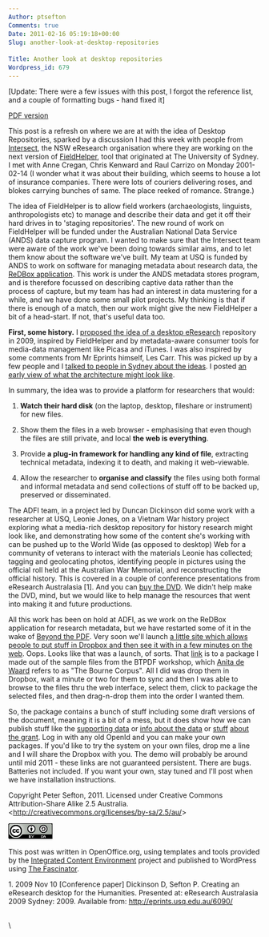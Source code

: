 ```yaml
---
Author: ptsefton
Comments: true
Date: 2011-02-16 05:19:18+00:00
Slug: another-look-at-desktop-repositories

Title: Another look at desktop repositories
Wordpress_id: 679
---
```


<div>

[Update: There were a few issues with this post, I forgot the reference
list, and a couple of formatting bugs - hand fixed it]

<div class="rendition-links">

<span class="pdf-rendition-link">[PDF
version](/wp-content/uploads/2011/02/desktop-repos-again.pdf.pdf "View the printable version of this page")</span>

</div>

<div class="body">

<div>

This post is a refresh on where we are at with the idea of Desktop
Repositories, sparked by a discussion I had this week with people from
[Intersect](http://www.intersect.org.au/), the NSW eResearch
organisation where they are working on the next version of
[FieldHelper](http://acl.arts.usyd.edu.au/index.php?option=com_content&task=view&id=178&Itemid=211),
tool that originated at The University of Sydney. I met with Anne
Cregan, Chris Kenward and Raul Carrizo on Monday 2001-02-14 (I wonder
what it was about their building, which seems to house a lot of
insurance companies. There were lots of couriers delivering roses, and
blokes carrying bunches of same. The place reeked of romance. Strange.)

The idea of FieldHelper is to allow field workers (archaeologists,
linguists, anthropologists etc) to manage and describe their data and
get it off their hard drives in to 'staging repositories'. The new round
of work on FieldHelper will be funded under the Australian National Data
Service (ANDS) data capture program. I wanted to make sure that the
Intersect team were aware of the work we've been doing towards similar
aims, and to let them know about the software we've built. My team at
USQ is funded by ANDS to work on software for managing metadata about
research data, the [ReDBox
application](https://fascinator.usq.edu.au/trac/wiki/Projects/ReDBox).
This work is under the ANDS metadata stores program, and is therefore
focussed on describing captive data rather than the process of capture,
but my team has had an interest in data mustering for a while, and we
have done some small pilot projects. My thinking is that if there is
enough of a match, then our work might give the new FieldHelper a bit of
a head-start. If not, that's useful data too.

**First, some history.** I [proposed the idea of a desktop
eResearch](http://ptsefton.com/2009/03/05/desktop-eresearch-revolution.htm)
repository in 2009, inspired by FieldHelper and by metadata-aware
consumer tools for media-data management like Picasa and iTunes. I was
also inspired by some comments from Mr Eprints himself, Les Carr. This
was picked up by a few people and I [talked to people in Sydney about
the
ideas](http://ptsefton.com/2009/03/31/trip-report-intersect-and-university-of-sydney.htm).
I posted [an early view of what the architecture might look
like](http://ptsefton.com/2009/06/12/desktop-repositories-smashing-up-powerpoint.htm).

In summary, the idea was to provide a platform for researchers that
would:

1.  **Watch their hard disk** (on the laptop, desktop, fileshare or
    instrument) for new files.

2.  Show them the files in a web browser - emphasising that even though
    the files are still private, and local **the web is everything**.

3.  Provide **a plug-in framework for handling any kind of file**,
    extracting technical metadata, indexing it to death, and making it
    web-viewable.

4.  Allow the researcher to **organise and classify** the files using
    both formal and informal metadata and send collections of stuff off
    to be backed up, preserved or disseminated.

The ADFI team, in a project led by Duncan Dickinson did some work with a
researcher at USQ, Leonie Jones, on a Vietnam War history project
exploring what a media-rich desktop repository for history research
might look like, and demonstrating how some of the content she's working
with can be pushed up to the World Wide (as opposed to desktop) Web for
a community of veterans to interact with the materials Leonie has
collected; tagging and geolocating photos, identifying people in
pictures using the official roll held at the Australian War Memorial,
and reconstructing the official history. This is covered in a couple of
conference presentations from eResearch Australasia [1]. And you can
[buy the DVD](http://www.awm.gov.au/shop/item/100035589/). We didn't
help make the DVD, mind, but we would like to help manage the resources
that went into making it and future productions.

All this work has been on hold at ADFI, as we work on the ReDBox
application for research metadata, but we have restarted some of it in
the wake of [Beyond the
PDF](https://sites.google.com/site/beyondthepdf/). Very soon we'll
launch [a little site which allows people to put stuff in Dropbox and
then see it with in a few minutes on the
web](http://dev-win.adfi.usq.edu.au/btpdf/default/detail/e96e2301302fdbbe418aedace234354f/#2e8e42f5db150edfc4e3d9ed5a271b78).
Oops. Looks like that was a launch, of sorts. That
[link](http://dev-win.adfi.usq.edu.au/btpdf/default/detail/e96e2301302fdbbe418aedace234354f/#2e8e42f5db150edfc4e3d9ed5a271b78)
is to a package I made out of the sample files from the BTPDF workshop,
which [Anita de
Waard](http://www.elsevier.com/wps/find/newsroomhome.newsroom/bio_anitadewaard)
refers to as "The Bourne Corpus". All I did was drop them in Dropbox,
wait a minute or two for them to sync and then I was able to browse to
the files thru the web interface, select them, click to package the
selected files, and then drag-n-drop them into the order I wanted them.

So, the package contains a bunch of stuff including some draft versions
of the document, meaning it is a bit of a mess, but it does show how we
can publish stuff like the [supporting
data](http://dev-win.adfi.usq.edu.au/btpdf/default/detail/e96e2301302fdbbe418aedace234354f/#3cc347184b4aafb7c780d3b3d6071b80)
or [info about the
data](http://dev-win.adfi.usq.edu.au/btpdf/default/detail/e96e2301302fdbbe418aedace234354f/#3d307f1c16ec00d6b9a58363859ae56d)
or
[stuff](http://dev-win.adfi.usq.edu.au/btpdf/default/detail/e96e2301302fdbbe418aedace234354f/#1546bb2186444297660d5f6459e87d35)
[about the
grant](http://dev-win.adfi.usq.edu.au/btpdf/default/detail/e96e2301302fdbbe418aedace234354f/#1546bb2186444297660d5f6459e87d35).
Log in with any old OpenId and you can make your own packages. If you'd
like to try the system on your own files, drop me a line and I will
share the Dropbox with you. The demo will probably be around until mid
2011 - these links are not guaranteed persistent. There are bugs.
Batteries not included. If you want your own, stay tuned and I'll post
when we have installation instructions.

Copyright Peter Sefton, 2011. Licensed under Creative Commons
Attribution-Share Alike 2.5 Australia.
\<<http://creativecommons.org/licenses/by-sa/2.5/au/>\>

<span class="Default_20_Paragraph_20_Font"><span
style="country:US; language:en;"><span
class="T1"><a name="HTTP:::DBPEDIA.ORG:SNORQL:?QUERY=SELECT+%3FRESOURCE%0D%0AWHERE+{+%0D%0A%3FRESOURCE+%3CHTTP%3A%2F%2FDBPEDIA.ORG%2FONTOLOGY%2FPERSON%2FBIRTHPLACE%3E+%3CHTTP%3A%2F%2FDBPEDIA.ORG%2FRESOURCE%2FSYDNEY%3E+%3B%0D%0A%3CHTTP%3A%2F%2FDBPEDIA.ORG%2FONTOLOGY%2FPERSON%"><!-- --></a>![HTTP://DBPEDIA.ORG/SNORQL/?QUERY=SELECT+%3FRESOURCE%0D%0AWHERE+{+%0D%0A%3FRESOURCE+%3CHTTP%3A%2F%2FDBPEDIA.ORG%2FONTOLOGY%2FPERSON%2FBIRTHPLACE%3E+%3CHTTP%3A%2F%2FDBPEDIA.ORG%2FRESOURCE%2FSYDNEY%3E+%3B%0D%0A%3CHTTP%3A%2F%2FDBPEDIA.ORG%2FONTOLOGY%2FPERSON%](/wp-content/uploads/2011/02/desktop-repos-again_filesm40ca94ba.png.png)</span></span></span>

This post was written in OpenOffice.org, using templates and tools
provided by the [Integrated Content Environment](http://ice.usq.edu.au/)
project and published to WordPress using [The
Fascinator](http://fascinator.usq.edu.au/desktop/desktop.htm).

1\. 2009 Nov 10 [Conference paper] Dickinson D, Sefton P. Creating an
eResearch desktop for the Humanities. Presented at: eResearch
Australasia 2009 Sydney: 2009. Available from:
http://eprints.usq.edu.au/6090/

\
\

</div>

</div>

</div>
